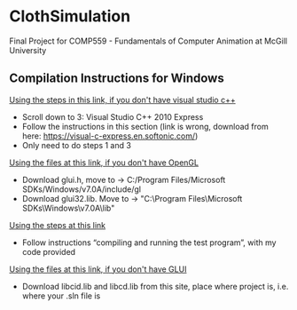 # ClothSimulation
Final Project for COMP559 - Fundamentals of Computer Animation at McGill University

## Compilation Instructions for Windows
[Using the steps in this link, if you don't have visual studio c++](https://www3.ntu.edu.sg/home/ehchua/programming/opengl/HowTo_OpenGL_C.html )
* Scroll down to 3: Visual Studio C++ 2010 Express 
* Follow the instructions in this section (link is wrong, download from here: https://visual-c-express.en.softonic.com/) 
* Only need to do steps 1 and 3 

[Using the files at this link, if you don't have OpenGL](http://www.fkm.utm.my/~kasim/eng_design/vr/visualc.html)
* Download glui.h, move to → C:/Program Files/Microsoft SDKs/Windows/v7.0A/include/gl
* Download glui32.lib. Move to → "C:\Program Files\Microsoft SDKs\Windows\v7.0A\lib"

[Using the steps at this link](http://www.videotutorialsrock.com/opengl_tutorial/get_opengl_setup_windows/text.php)
* Follow instructions “compiling and running the test program”, with my code provided 

[Using the files at this link, if you don't have GLUI](http://web.engr.oregonstate.edu/~mjb/cs553/gettingglut.html)
* Download libcid.lib and libcd.lib from this site, place where project is, i.e. where your .sln file is 

